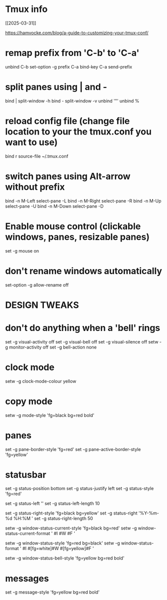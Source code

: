 
# Tmux info

[[2025-03-31]]

https://hamvocke.com/blog/a-guide-to-customizing-your-tmux-conf/

# remap prefix from 'C-b' to 'C-a'
unbind C-b
set-option -g prefix C-a
bind-key C-a send-prefix

# split panes using | and -
bind | split-window -h
bind - split-window -v
unbind '"'
unbind %

# reload config file (change file location to your the tmux.conf you want to use)
bind r source-file ~/.tmux.conf

# switch panes using Alt-arrow without prefix
bind -n M-Left select-pane -L
bind -n M-Right select-pane -R
bind -n M-Up select-pane -U
bind -n M-Down select-pane -D

# Enable mouse control (clickable windows, panes, resizable panes)
set -g mouse on

# don't rename windows automatically
set-option -g allow-rename off

# DESIGN TWEAKS

# don't do anything when a 'bell' rings
set -g visual-activity off
set -g visual-bell off
set -g visual-silence off
setw -g monitor-activity off
set -g bell-action none

# clock mode
setw -g clock-mode-colour yellow

# copy mode
setw -g mode-style 'fg=black bg=red bold'

# panes
set -g pane-border-style 'fg=red'
set -g pane-active-border-style 'fg=yellow'

# statusbar
set -g status-position bottom
set -g status-justify left
set -g status-style 'fg=red'

set -g status-left ''
set -g status-left-length 10

set -g status-right-style 'fg=black bg=yellow'
set -g status-right '%Y-%m-%d %H:%M '
set -g status-right-length 50

setw -g window-status-current-style 'fg=black bg=red'
setw -g window-status-current-format ' #I #W #F '

setw -g window-status-style 'fg=red bg=black'
setw -g window-status-format ' #I #[fg=white]#W #[fg=yellow]#F '

setw -g window-status-bell-style 'fg=yellow bg=red bold'

# messages
set -g message-style 'fg=yellow bg=red bold'


